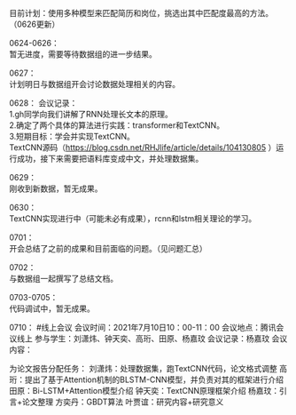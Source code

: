 目前计划：使用多种模型来匹配简历和岗位，挑选出其中匹配度最高的方法。（0626更新）  

0624-0626：  
暂无进度，需要等待数据组的进一步结果。  

0627：  
计划明日与数据组开会讨论数据处理相关的内容。  

0628：
会议记录：  
1.gh同学向我们讲解了RNN处理长文本的原理。  
2.确定了两个具体的算法进行实践：transformer和TextCNN。  
3.短期目标：学会并实现TextCNN。  
TextCNN源码（https://blog.csdn.net/RHJlife/article/details/104130805 ）运行成功，接下来需要把语料库变成中文，并处理数据集。  

0629：  
刚收到新数据，暂无成果。  

0630：  
TextCNN实现进行中（可能未必有成果），rcnn和lstm相关理论的学习。  

0701：  
开会总结了之前的成果和目前面临的问题。（见问题汇总）  

0702：  
与数据组一起撰写了总结文档。  

0703-0705：  
代码调试中，暂无成果。  

0710：
#线上会议
会议时间：2021年7月10日10：00-11：00
会议地点：腾讯会议线上
参与学生：刘潇炜、钟天奕、高珩、田原、杨嘉玟
会议记录：杨嘉玟
会议内容：

为论文报告分配任务：
刘潇炜：处理数据集，跑TextCNN代码，论文格式调整
高珩：提出了基于Attention机制的BLSTM-CNN模型，并负责对其的框架进行介绍
田原：Bi-LSTM+Attention模型介绍
钟天奕：TextCNN原理框架介绍
杨嘉玟：引言+论文整理
方奕丹：GBDT算法
叶贾谊：研究内容+研究意义
